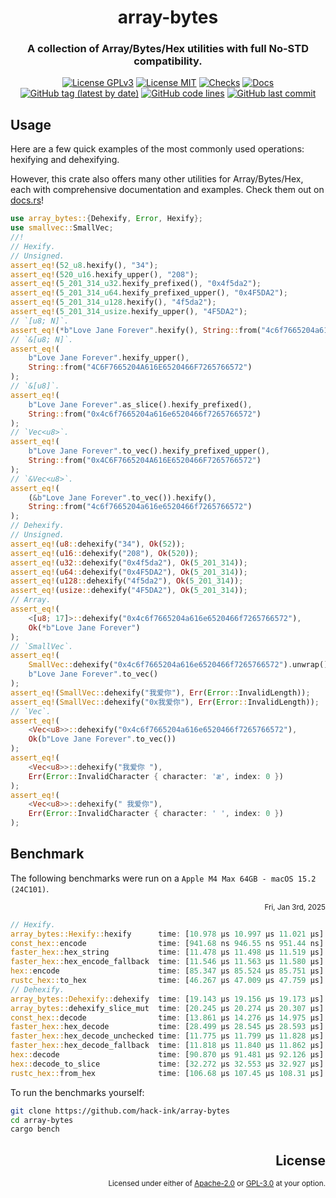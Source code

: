 <div align="center">

# array-bytes
### A collection of Array/Bytes/Hex utilities with full No-STD compatibility.

[![License GPLv3](https://img.shields.io/badge/License-GPLv3-blue.svg)](https://www.gnu.org/licenses/gpl-3.0)
[![License MIT](https://img.shields.io/badge/License-MIT-blue.svg)](https://opensource.org/licenses/MIT)
[![Checks](https://github.com/hack-ink/array-bytes/actions/workflows/checks.yml/badge.svg?branch=main)](https://github.com/hack-ink/array-bytes/actions/workflows/checks.yml)
[![Docs](https://img.shields.io/docsrs/array-bytes)](https://docs.rs/array-bytes)
[![GitHub tag (latest by date)](https://img.shields.io/github/v/tag/hack-ink/array-bytes)](https://github.com/hack-ink/array-bytes/tags)
[![GitHub code lines](https://tokei.rs/b1/github/hack-ink/array-bytes)](https://github.com/hack-ink/array-bytes)
[![GitHub last commit](https://img.shields.io/github/last-commit/hack-ink/array-bytes?color=red&style=plastic)](https://github.com/hack-ink/array-bytes)
</div>


## Usage
Here are a few quick examples of the most commonly used operations: hexifying and dehexifying.

However, this crate also offers many other utilities for Array/Bytes/Hex, each with comprehensive documentation and examples. Check them out on [docs.rs](https://docs.rs/array-bytes)!

```rs
use array_bytes::{Dehexify, Error, Hexify};
use smallvec::SmallVec;
//!
// Hexify.
// Unsigned.
assert_eq!(52_u8.hexify(), "34");
assert_eq!(520_u16.hexify_upper(), "208");
assert_eq!(5_201_314_u32.hexify_prefixed(), "0x4f5da2");
assert_eq!(5_201_314_u64.hexify_prefixed_upper(), "0x4F5DA2");
assert_eq!(5_201_314_u128.hexify(), "4f5da2");
assert_eq!(5_201_314_usize.hexify_upper(), "4F5DA2");
// `[u8; N]`.
assert_eq!(*b"Love Jane Forever".hexify(), String::from("4c6f7665204a616e6520466f7265766572"));
// `&[u8; N]`.
assert_eq!(
	b"Love Jane Forever".hexify_upper(),
	String::from("4C6F7665204A616E6520466F7265766572")
);
// `&[u8]`.
assert_eq!(
	b"Love Jane Forever".as_slice().hexify_prefixed(),
	String::from("0x4c6f7665204a616e6520466f7265766572")
);
// `Vec<u8>`.
assert_eq!(
	b"Love Jane Forever".to_vec().hexify_prefixed_upper(),
	String::from("0x4C6F7665204A616E6520466F7265766572")
);
// `&Vec<u8>`.
assert_eq!(
	(&b"Love Jane Forever".to_vec()).hexify(),
	String::from("4c6f7665204a616e6520466f7265766572")
);
// Dehexify.
// Unsigned.
assert_eq!(u8::dehexify("34"), Ok(52));
assert_eq!(u16::dehexify("208"), Ok(520));
assert_eq!(u32::dehexify("0x4f5da2"), Ok(5_201_314));
assert_eq!(u64::dehexify("0x4F5DA2"), Ok(5_201_314));
assert_eq!(u128::dehexify("4f5da2"), Ok(5_201_314));
assert_eq!(usize::dehexify("4F5DA2"), Ok(5_201_314));
// Array.
assert_eq!(
	<[u8; 17]>::dehexify("0x4c6f7665204a616e6520466f7265766572"),
	Ok(*b"Love Jane Forever")
);
// `SmallVec`.
assert_eq!(
	SmallVec::dehexify("0x4c6f7665204a616e6520466f7265766572").unwrap().into_vec(),
	b"Love Jane Forever".to_vec()
);
assert_eq!(SmallVec::dehexify("我爱你"), Err(Error::InvalidLength));
assert_eq!(SmallVec::dehexify("0x我爱你"), Err(Error::InvalidLength));
// `Vec`.
assert_eq!(
	<Vec<u8>>::dehexify("0x4c6f7665204a616e6520466f7265766572"),
	Ok(b"Love Jane Forever".to_vec())
);
assert_eq!(
	<Vec<u8>>::dehexify("我爱你 "),
	Err(Error::InvalidCharacter { character: 'æ', index: 0 })
);
assert_eq!(
	<Vec<u8>>::dehexify(" 我爱你"),
	Err(Error::InvalidCharacter { character: ' ', index: 0 })
);
```

## Benchmark
The following benchmarks were run on a `Apple M4 Max 64GB - macOS 15.2 (24C101)`.

<div align="right"><sub>Fri, Jan 3rd, 2025</sub></div>

```rs
// Hexify.
array_bytes::Hexify::hexify      time: [10.978 µs 10.997 µs 11.021 µs]
const_hex::encode                time: [941.68 ns 946.55 ns 951.44 ns]
faster_hex::hex_string           time: [11.478 µs 11.498 µs 11.519 µs]
faster_hex::hex_encode_fallback  time: [11.546 µs 11.563 µs 11.580 µs]
hex::encode                      time: [85.347 µs 85.524 µs 85.751 µs]
rustc_hex::to_hex                time: [46.267 µs 47.009 µs 47.759 µs]
// Dehexify.
array_bytes::Dehexify::dehexify  time: [19.143 µs 19.156 µs 19.173 µs]
array_bytes::dehexify_slice_mut  time: [20.245 µs 20.274 µs 20.307 µs]
const_hex::decode                time: [13.861 µs 14.276 µs 14.975 µs]
faster_hex::hex_decode           time: [28.499 µs 28.545 µs 28.593 µs]
faster_hex::hex_decode_unchecked time: [11.775 µs 11.799 µs 11.828 µs]
faster_hex::hex_decode_fallback  time: [11.818 µs 11.840 µs 11.862 µs]
hex::decode                      time: [90.870 µs 91.481 µs 92.126 µs]
hex::decode_to_slice             time: [32.272 µs 32.553 µs 32.927 µs]
rustc_hex::from_hex              time: [106.68 µs 107.45 µs 108.31 µs]
```

To run the benchmarks yourself:
```sh
git clone https://github.com/hack-ink/array-bytes
cd array-bytes
cargo bench
```

<div align="right">

## License
<sup>Licensed under either of <a href="LICENSE-APACHE">Apache-2.0</a> or <a href="LICENSE-GPL3">GPL-3.0</a> at your option.</sup>
</div>
